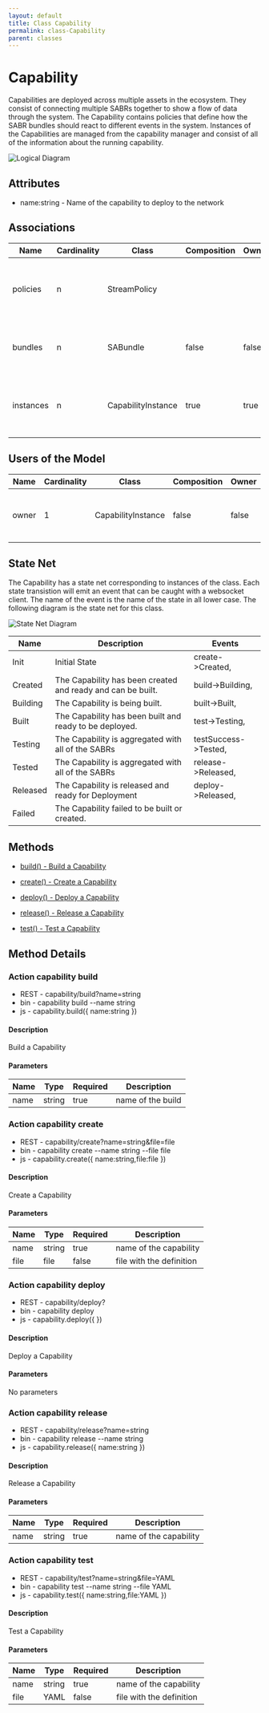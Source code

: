 ```yaml
---
layout: default
title: Class Capability
permalink: class-Capability
parent: classes
---
```


# Capability

Capabilities are deployed across multiple assets in the ecosystem. They consist of connecting multiple SABRs together to show a flow of data through the system. The Capability contains policies that define how the SABR bundles should react to different events in the system. Instances of the Capabilities are managed from the capability manager and consist of all of the information about the running capability.

![Logical Diagram](./logical.png)

## Attributes

* name:string - Name of the capability to deploy to the network


## Associations

| Name | Cardinality | Class | Composition | Owner | Description |
| --- | --- | --- | --- | --- | --- |
| policies | n | StreamPolicy |  |  | Policies to apply to the bundles when they are deployed. |
| bundles | n | SABundle | false | false | SABR Bundles that make up the Capabilities. |
| instances | n | CapabilityInstance | true | true | This is a instance of capability running in the ecosystem. |



## Users of the Model

| Name | Cardinality | Class | Composition | Owner | Description |
| --- | --- | --- | --- | --- | --- |
| owner | 1 | CapabilityInstance | false | false | Owner of the instance is the capability. |



## State Net
The Capability has a state net corresponding to instances of the class. Each state transistion will emit an 
event that can be caught with a websocket client. The name of the event is the name of the state in all lower case.
The following diagram is the state net for this class.

![State Net Diagram](./statenet.png)

| Name | Description | Events |
| --- | --- | --- |
| Init | Initial State | create-&gt;Created,  |
| Created | The Capability has been created and ready and can be built. | build-&gt;Building,  |
| Building | The Capability is being built. | built-&gt;Built,  |
| Built | The Capability has been built and ready to be deployed. | test-&gt;Testing,  |
| Testing | The Capability is aggregated with all of the SABRs | testSuccess-&gt;Tested,  |
| Tested | The Capability is aggregated with all of the SABRs | release-&gt;Released,  |
| Released | The Capability is released and ready for Deployment | deploy-&gt;Released,  |
| Failed | The Capability failed to be built or created. |  |



## Methods

* [build() - Build a Capability](#action-build)

* [create() - Create a Capability](#action-create)

* [deploy() - Deploy a Capability](#action-deploy)

* [release() - Release a Capability](#action-release)

* [test() - Test a Capability](#action-test)


<h2>Method Details</h2>
    
### Action capability build



* REST - capability/build?name=string
* bin - capability build --name string
* js - capability.build({ name:string })

#### Description
Build a Capability

#### Parameters

| Name | Type | Required | Description |
|---|---|---|---|
| name | string |true | name of the build |




### Action capability create



* REST - capability/create?name=string&amp;file=file
* bin - capability create --name string --file file
* js - capability.create({ name:string,file:file })

#### Description
Create a Capability

#### Parameters

| Name | Type | Required | Description |
|---|---|---|---|
| name | string |true | name of the capability |
| file | file |false | file with the definition |




### Action capability deploy



* REST - capability/deploy?
* bin - capability deploy 
* js - capability.deploy({  })

#### Description
Deploy a Capability

#### Parameters

No parameters



### Action capability release



* REST - capability/release?name=string
* bin - capability release --name string
* js - capability.release({ name:string })

#### Description
Release a Capability

#### Parameters

| Name | Type | Required | Description |
|---|---|---|---|
| name | string |true | name of the capability |




### Action capability test



* REST - capability/test?name=string&amp;file=YAML
* bin - capability test --name string --file YAML
* js - capability.test({ name:string,file:YAML })

#### Description
Test a Capability

#### Parameters

| Name | Type | Required | Description |
|---|---|---|---|
| name | string |true | name of the capability |
| file | YAML |false | file with the definition |





